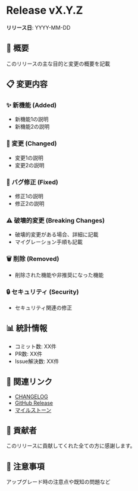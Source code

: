 # Release vX.Y.Z

**リリース日**: YYYY-MM-DD

## 🎯 概要
このリリースの主な目的と変更の概要を記載

## 📋 変更内容

### ✨ 新機能 (Added)
- 新機能1の説明
- 新機能2の説明

### 🔄 変更 (Changed)
- 変更1の説明
- 変更2の説明

### 🐛 バグ修正 (Fixed)
- 修正1の説明
- 修正2の説明

### ⚠️ 破壊的変更 (Breaking Changes)
- 破壊的変更がある場合、詳細に記載
- マイグレーション手順も記載

### 🗑️ 削除 (Removed)
- 削除された機能や非推奨になった機能

### 🔒 セキュリティ (Security)
- セキュリティ関連の修正

## 📊 統計情報
- コミット数: XX件
- PR数: XX件
- Issue解決数: XX件

## 🔗 関連リンク
- [CHANGELOG](../../CHANGELOG.md)
- [GitHub Release](https://github.com/t3-nico/boxlog-app/releases/tag/vX.Y.Z)
- [マイルストーン](https://github.com/t3-nico/boxlog-app/milestone/X)

## 👥 貢献者
このリリースに貢献してくれた全ての方に感謝します。

## 📝 注意事項
アップグレード時の注意点や既知の問題など